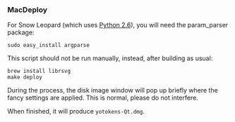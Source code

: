### MacDeploy ###

For Snow Leopard (which uses [Python 2.6](http://www.python.org/download/releases/2.6/)), you will need the param_parser package:

	sudo easy_install argparse

This script should not be run manually, instead, after building as usual:

    brew install librsvg
	make deploy

During the process, the disk image window will pop up briefly where the fancy
settings are applied. This is normal, please do not interfere.

When finished, it will produce `yotokens-Qt.dmg`.